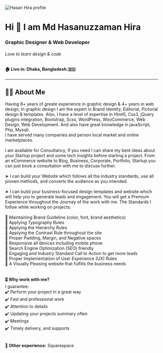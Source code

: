 <img src="https://iili.io/7i0b1I.jpg" alt="Hasan Hira profile" />

<!-- Intro part -->
# Hi 👋 I am Md Hasanuzzaman Hira #
### Graphic Designer &amp; Web Developer ###
###### Love to learn design &amp; code ######
#### 🏠 Live in: Dhaka, Bangladesh.🇧🇩 ####
---
## 👨‍💻 About Me ##
Having 8+ years of greate experience in graphic design &amp; 4+ years in web design, In graphic design I am the expert in Brand Identity, Editorial, Pictorial design &amp; templates. Also, I have a level of expertise in Html5, Css3, jQuery plugins integration, Bootstrap, Scss, WordPress, WooCommerce, Web Design, Web Development. And also have great knowledge in javaScript, Php, Mysqli.  
I have served many companies and person local market and online marketplaces.
<br /><br />
I am available for Consultancy, If you need I can share my best ideas about your Startup project and some tech insights before starting a project. From an eCommerce website to Blog, Business, Corporate, Portfolio, Startup you can just book a consultation with me to discuss further.
<br /><br />
➤ I can build your Website which follows all the industry standards, use all proven methods, and converts the audience as you intended.
<br /><br />
➤ I can build your business-focused design templates and website which will help you to generate leads and engagement. You will get a Premium Experience throughout the Journey of the work with me. The Standards I follow while working on projects:  
<br />
🔘 Maintaining Brand Guideline (color, font, brand aesthetics)<br />
🔘 Applying Typography Rules<br />
🔘 Applying the Hierarchy Rules<br />
🔘 Applying the Contrast Rule throughout the site<br />
🔘 Proper Padding, Margin, and Negative spaces<br />
🔘 Responsive all devices including mobile phone<br />
🔘 Search Engine Optimization (SEO) friendly<br />
🔘 Engaging and Industry Standard Call to Action to get more leads<br />
🔘 Proper Implementation of User Experience (UX) Rules<br />
🔘 A Visually Pleasing website that fulfills the business needs<br />
<br /><br />
**🎖️ Why work with me?**<br />
I guarantee:  
✔️ Perform your project in a great way  
✔️ Fast and professional work  
✔️ Attention to details  
✔️ Updating your projects summary often  
✔️ Meetings  
✔️ Timely delivery, and supports  
<br /><br />
**💠 Other experience:** Squarespace
<br />
<!--
**HasanHira/HasanHira** is a ✨ _special_ ✨ repository because its `README.md` (this file) appears on your GitHub profile.

Here are some ideas to get you started:

- 🔭 I’m currently working on ...
- 🌱 I’m currently learning ...
- 👯 I’m looking to collaborate on ...
- 🤔 I’m looking for help with ...
- 💬 Ask me about ...
- 📫 How to reach me: ...
- 😄 Pronouns: ...
- ⚡ Fun fact: ...
-->
